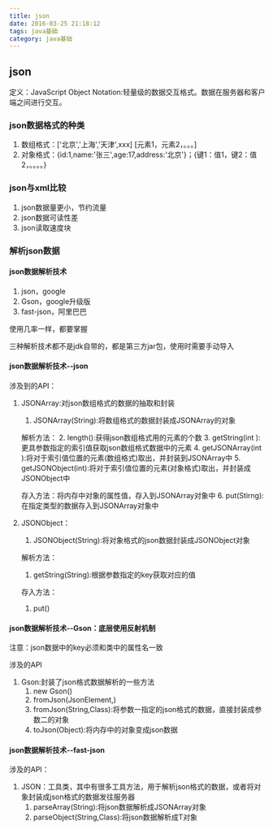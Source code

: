 ```yaml
---
title: json
date: 2016-03-25 21:18:12
tags: java基础
category: java基础
---
```


## json
定义：JavaScript Object Notation:轻量级的数据交互格式。数据在服务器和客户端之间进行交互。

### json数据格式的种类
1. 数组格式：['北京','上海','天津',xxx] [元素1，元素2，。。。]
2. 对象格式：{id:1,name:'张三',age:17,address:'北京'}；{键1：值1，键2：值2，。。。。}

### json与xml比较
1. json数据量更小，节约流量
2. json数据可读性差
3. json读取速度块

### 解析json数据
#### json数据解析技术
1. json，google
2. Gson，google升级版
3. fast-json，阿里巴巴

使用几率一样，都要掌握

三种解析技术都不是jdk自带的，都是第三方jar包，使用时需要手动导入

<!--more-->
#### json数据解析技术--json
涉及到的API：

1. JSONArray:对json数组格式的数据的抽取和封装
	1. JSONArray(String):将数组格式的数据封装成JSONArray的对象

	解析方法：
	2. length():获得json数组格式用的元素的个数
	3. getString(int ):更具参数指定的索引值获取json数组格式数据中的元素
	4. getJSONArray(int ):将对于索引值位置的元素(数组格式)取出，并封装到JSONArray中
	5. getJSONObject(int):将对于索引值位置的元素(对象格式)取出，并封装成JSONObject中

	存入方法：将内存中对象的属性值，存入到JSONArray对象中
	6. put(Stirng):在指定类型的数据存入到JSONArray对象中
2. JSONObject：
	1. JSONObject(String):将对象格式的json数据封装成JSONObject对象

	解析方法：
	1. getString(String):根据参数指定的key获取对应的值
	
	存入方法：
	1. put()

#### json数据解析技术--Gson：底层使用反射机制
注意：json数据中的key必须和类中的属性名一致

涉及的API

1. Gson:封装了json格式数据解析的一些方法
	1. new Gson()
	2. fromJson(JsonElement,)
	3. fromJson(String,Class<T>):将参数一指定的json格式的数据，直接封装成参数二的对象
	4. toJson(Object):将内存中的对象变成json数据


#### json数据解析技术--fast-json
涉及的API：

1. JSON：工具类，其中有很多工具方法，用于解析json格式的数据，或者将对象封装成json格式的数据发往服务器
	1. parseArray(String):将json数据解析成JSONArray对象
	2. parseObject(String,Class<T>):将json数据解析成T对象
